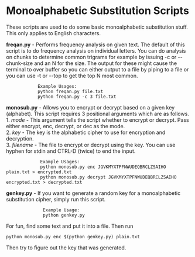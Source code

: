 # Monoalphabetic Substitution Scripts

These scripts are used to do some basic monoalphabetic substitution stuff.  This only applies to English characters.

**freqan.py** \- Performs frequency analysis on given text.  The default of this script is to do frequency analysis on
                individual letters.  You can do analysis on chunks to determine common trigrams for example by issuing
                -c or --chunk-size and an N for the size.  The output for these might cause the terminal to over buffer so
                you can either output to a file by piping to a file or you can use -t or --top to get the top N most common. <br />
                
                Example Usages: 
                python freqan.py file.txt
                python freqan.py -c 3 file.txt
                
**monosub.py** \- Allows you to encrypt or decrypt based on a given key (alphabet).  This script requires 3 positional arguments
                 which are as follows. <br />
                 1. _mode_     \- This argument tells the script whether to encrypt or decrypt.  Pass either encrypt, enc, decrypt,
                 or dec as the mode. <br />
                 2. _key_      \-  The key is the alphabetic cipher to use for encryption and decryption.<br />
                 3. _filename_ \- The file to encrypt or decrypt using the key.  You can use hyphen for stdin and CTRL-D (twice)
                 to end the input. <br >
                 
                 Example Usages:
                 python monosub.py enc JGVKMYXTPFNWUDEQBRCLZSAIHO plain.txt > encrypted.txt
                 python monosub.py decrypt JGVKMYXTPFNWUDEQBRCLZSAIHO encrypted.txt > decrypted.txt
                 
**genkey.py** \- If you want to generate a random key for a monoalphabetic substitution cipher, simply run this script.
                  
                  Example Usage:
                  python genkey.py
                  
For fun, find some text and put it into a file.  Then run

  `python monosub.py enc $(python genkey.py) plain.txt`
  
Then try to figure out the key that was generated.
